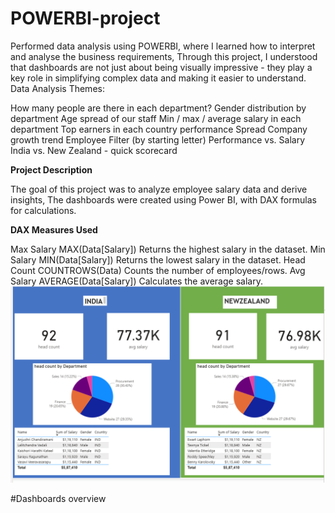 # POWERBI-project
Performed data analysis using POWERBI, where I learned how to interpret and analyse the business requirements, Through this project, I understood that dashboards are not just about being visually impressive - they play a key role in simplifying complex data and making it easier to understand.
Data Analysis Themes:

How many people are there in each department?
Gender distribution by department
Age spread of our staff 
Min / max / average salary in each department
Top earners in each country
performance Spread
Company growth trend
Employee Filter (by starting letter)
Performance vs. Salary
India vs. New Zealand - quick scorecard



**Project Description**

The goal of this project was to analyze employee salary data and derive insights, The dashboards were created using Power BI, with DAX formulas for calculations.

**DAX Measures Used**

Max Salary	MAX(Data[Salary])	Returns the highest salary in the dataset.
Min Salary	MIN(Data[Salary])	Returns the lowest salary in the dataset.
Head Count	COUNTROWS(Data)	Counts the number of employees/rows.
Avg Salary	AVERAGE(Data[Salary])	Calculates the average salary.
![image alt](https://github.com/Aneesha354/POWERBI-project/blob/33cf416b4a919e32a69e274872f2bf0a2023dccd/Screenshot%202025-08-31%20145104.png)

#Dashboards overview
<a href="https://github.com/Aneesha354/POWERBI-project/blob/main/project.pbix"></a>
